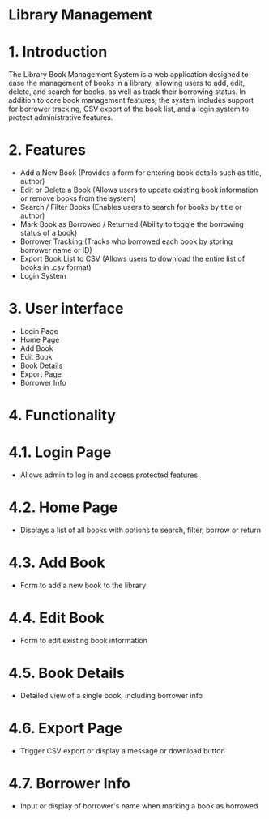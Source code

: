 # Library Management 

# 1. Introduction

The Library Book Management System is a web application designed to ease the management of books in a library, allowing users to add, edit, delete, and search for books, as well as track their borrowing status.
In addition to core book management features, the system includes support for borrower tracking, CSV export of the book list, and a login system to protect administrative features. 

# 2. Features

- Add a New Book (Provides a form for entering book details such as title, author)
- Edit or Delete a Book (Allows users to update existing book information or remove books from the system)
- Search / Filter Books (Enables users to search for books by title or author)
- Mark Book as Borrowed / Returned (Ability to toggle the borrowing status of a book)
- Borrower Tracking (Tracks who borrowed each book by storing borrower name or ID)
- Export Book List to CSV (Allows users to download the entire list of books in .csv format)
- Login System
  

# 3. User interface

- Login Page	
- Home Page	
- Add Book	
- Edit Book	
- Book Details	
- Export Page	
- Borrower Info

# 4. Functionality

# 4.1. Login Page	
- Allows admin to log in and access protected features
# 4.2. Home Page
- Displays a list of all books with options to search, filter, borrow or return
# 4.3. Add Book
- Form to add a new book to the library
# 4.4. Edit Book
- Form to edit existing book information
# 4.5. Book Details
- Detailed view of a single book, including borrower info
# 4.6. Export Page
- Trigger CSV export or display a message or download button
# 4.7. Borrower Info
- Input or display of borrower's name when marking a book as borrowed


